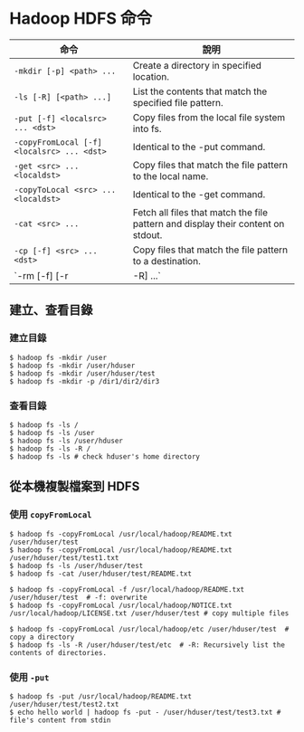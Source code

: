 # Hadoop HDFS 命令

命令 | 說明 
-----|-----
`-mkdir [-p] <path> ...`                    | Create a directory in specified location.
`-ls [-R] [<path> ...]`                     | List the contents that match the specified file pattern.
`-put [-f] <localsrc> ... <dst>`            | Copy files from the local file system into fs.
`-copyFromLocal [-f] <localsrc> ... <dst>`  | Identical to the -put command.
`-get <src> ... <localdst>`                 | Copy files that match the file pattern <src> to the local name.
`-copyToLocal <src> ... <localdst>`         | Identical to the -get command.
`-cat <src> ...`                            | Fetch all files that match the file pattern <src> and display their content on stdout.
`-cp [-f] <src> ... <dst>`                  | Copy files that match the file pattern <src> to a destination.
`-rm [-f] [-r|-R] <src> ...`                | Delete all files that match the specified file pattern.

## 建立、查看目錄

### 建立目錄
```shell
$ hadoop fs -mkdir /user
$ hadoop fs -mkdir /user/hduser
$ hadoop fs -mkdir /user/hduser/test
$ hadoop fs -mkdir -p /dir1/dir2/dir3
```

### 查看目錄
```shell
$ hadoop fs -ls /
$ hadoop fs -ls /user
$ hadoop fs -ls /user/hduser
$ hadoop fs -ls -R /
$ hadoop fs -ls # check hduser's home directory
```

## 從本機複製檔案到 HDFS

### 使用 `copyFromLocal`
```shell
$ hadoop fs -copyFromLocal /usr/local/hadoop/README.txt /user/hduser/test
$ hadoop fs -copyFromLocal /usr/local/hadoop/README.txt /user/hduser/test/test1.txt
$ hadoop fs -ls /user/hduser/test
$ hadoop fs -cat /user/hduser/test/README.txt

$ hadoop fs -copyFromLocal -f /usr/local/hadoop/README.txt /user/hduser/test  # -f: overwrite
$ hadoop fs -copyFromLocal /usr/local/hadoop/NOTICE.txt /usr/local/hadoop/LICENSE.txt /user/hduser/test # copy multiple files

$ hadoop fs -copyFromLocal /usr/local/hadoop/etc /user/hduser/test  # copy a directory
$ hadoop fs -ls -R /user/hduser/test/etc  # -R: Recursively list the contents of directories.
```

### 使用 `-put`
```shell
$ hadoop fs -put /usr/local/hadoop/README.txt /user/hduser/test/test2.txt
$ echo hello world | hadoop fs -put - /user/hduser/test/test3.txt # file's content from stdin
```
